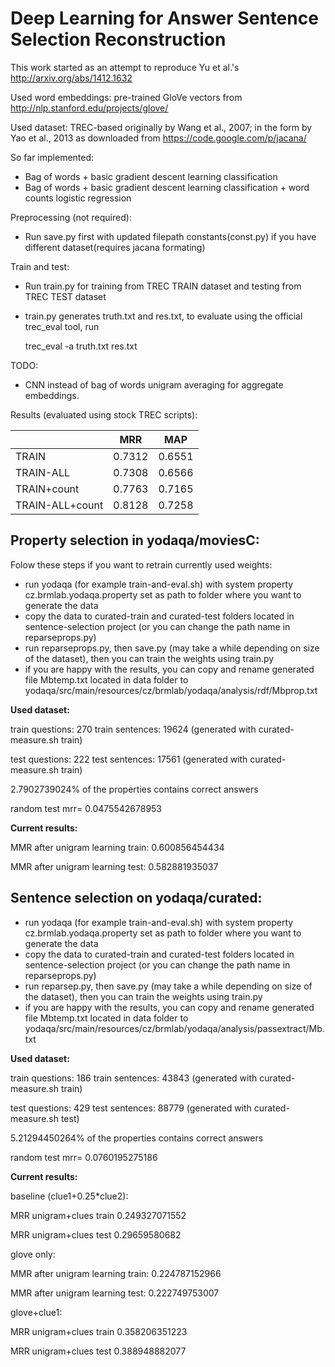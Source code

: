 Deep Learning for Answer Sentence Selection Reconstruction
==========================================================

This work started as an attempt to reproduce Yu et al.'s http://arxiv.org/abs/1412.1632

Used word embeddings: pre-trained GloVe vectors from http://nlp.stanford.edu/projects/glove/

Used dataset: TREC-based originally by Wang et al., 2007; in the form
by Yao et al., 2013 as downloaded from https://code.google.com/p/jacana/

So far implemented:
  * Bag of words + basic gradient descent learning classification
  * Bag of words + basic gradient descent learning classification + word counts logistic regression

Preprocessing (not required):
  * Run save.py first with updated filepath constants(const.py) if you have different dataset(requires jacana formating)

Train and test:
  * Run train.py for training from TREC TRAIN dataset and testing from TREC TEST dataset
  * train.py generates truth.txt and res.txt, to evaluate using the official trec_eval tool, run

	trec_eval -a truth.txt res.txt

TODO:
  * CNN instead of bag of words unigram averaging for aggregate embeddings. 

Results (evaluated using stock TREC scripts):

|                 | MRR    | MAP    |
|-----------------|--------|--------|
| TRAIN           | 0.7312 | 0.6551 |
| TRAIN-ALL       | 0.7308 | 0.6566 |
| TRAIN+count     | 0.7763 | 0.7165 |
| TRAIN-ALL+count | 0.8128 | 0.7258 |


Property selection in yodaqa/moviesC:
-------------------------------------

Folow these steps if you want to retrain currently used weights:
* run yodaqa (for example train-and-eval.sh) with system property cz.brmlab.yodaqa.property set as path to folder where you want to generate the data
* copy the data to curated-train and curated-test folders located in sentence-selection project (or you can change the path name in reparseprops.py)
* run reparseprops.py, then save.py (may take a while depending on size of the dataset), then you can train the weights using train.py
* if you are happy with the results, you can copy and rename generated file Mbtemp.txt located in data folder to yodaqa/src/main/resources/cz/brmlab/yodaqa/analysis/rdf/Mbprop.txt

**Used dataset:**

train questions: 270 train sentences: 19624	(generated with curated-measure.sh train) 

test questions: 222 test sentences: 17561	(generated with curated-measure.sh train) 

2.7902739024% of the properties contains correct answers 

random test mrr= 0.0475542678953 

**Current results:** 

MMR after unigram learning train: 0.600856454434 

MMR after unigram learning test: 0.582881935037 


Sentence selection on yodaqa/curated:
-------------------------------------

* run yodaqa (for example train-and-eval.sh) with system property cz.brmlab.yodaqa.property set as path to folder where you want to generate the data
* copy the data to curated-train and curated-test folders located in sentence-selection project (or you can change the path name in reparseprops.py)
* run reparsep.py, then save.py (may take a while depending on size of the dataset), then you can train the weights using train.py
* if you are happy with the results, you can copy and rename generated file Mbtemp.txt located in data folder to yodaqa/src/main/resources/cz/brmlab/yodaqa/analysis/passextract/Mb.txt



**Used dataset:**

train questions: 186 train sentences: 43843	(generated with curated-measure.sh train) 

test questions: 429 test sentences: 88779	(generated with curated-measure.sh test) 

5.21294450264% of the properties contains correct answers 

random test mrr= 0.0760195275186 


**Current results:** 

baseline (clue1+0.25*clue2): 

MRR unigram+clues train 0.249327071552 

MRR unigram+clues test 0.29659580682 


glove only: 

MMR after unigram learning train: 0.224787152966 

MMR after unigram learning test: 0.222749753007 


glove+clue1: 

MRR unigram+clues train 0.358206351223 

MRR unigram+clues test 0.388948882077 

